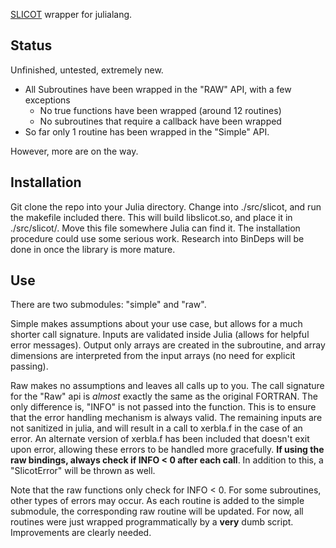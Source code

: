 [SLICOT](http://slicot.org/) wrapper for julialang.

Status
------
Unfinished, untested, extremely new. 

* All Subroutines have been wrapped in the "RAW" API, with a few exceptions
    - No true functions have been wrapped (around 12 routines)
    - No subroutines that require a callback have been wrapped
* So far only 1 routine has been wrapped in the "Simple" API.

However, more are on the way. 

Installation
------------
Git clone the repo into your Julia directory. Change into ./src/slicot,
and run the makefile included there. This will build libslicot.so, and place
it in ./src/slicot/. Move this file somewhere Julia can find it. The 
installation procedure could use some serious work. Research into BinDeps 
will be done in once the library is more mature.

Use
---
There are two submodules: "simple" and "raw". 

Simple makes assumptions about your use case, but allows for a much 
shorter call signature. Inputs are validated inside Julia (allows for 
helpful error messages). Output only arrays are created in the subroutine,
and array dimensions are interpreted from the input arrays (no need for 
explicit passing).

Raw makes no assumptions and leaves all calls up to you. The call signature
for the "Raw" api is *almost* exactly the same as the original FORTRAN. The
only difference is, "INFO" is not passed into the function. This is to
ensure that the error handling mechanism is always valid. The remaining 
inputs are not sanitized in julia, and will result in a call to xerbla.f
in the case of an error. An alternate version of xerbla.f has been included 
that doesn't exit upon error, allowing these errors to be handled more
gracefully. **If using the raw bindings, always check if INFO < 0 after
each call**. In addition to this, a "SlicotError" will be thrown as well.

Note that the raw functions only check for INFO < 0. For some subroutines,
other types of errors may occur. As each routine is added to the simple
submodule, the corresponding raw routine will be updated. For now, all 
routines were just wrapped programmatically by a **very** dumb script.
Improvements are clearly needed.
